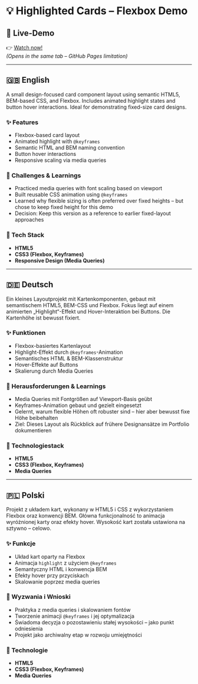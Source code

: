 # 💡 Highlighted Cards – Flexbox Demo

## 🔗 Live-Demo  
👉 [Watch now!](https://dn-selfmade.github.io/webdev-portfolio/01_html-css/highlighted-cards/)  
_(Opens in the same tab – GitHub Pages limitation)_

---

## 🇬🇧 English  
A small design-focused card component layout using semantic HTML5, BEM-based CSS, and Flexbox. Includes animated highlight states and button hover interactions. Ideal for demonstrating fixed-size card designs.

### ✨ Features
- Flexbox-based card layout
- Animated highlight with `@keyframes`
- Semantic HTML and BEM naming convention
- Button hover interactions
- Responsive scaling via media queries

### 🧠 Challenges & Learnings
- Practiced media queries with font scaling based on viewport
- Built reusable CSS animation using `@keyframes`
- Learned why flexible sizing is often preferred over fixed heights – but chose to keep fixed height for this demo
- Decision: Keep this version as a reference to earlier fixed-layout approaches

### 🔧 Tech Stack
- **HTML5**
- **CSS3 (Flexbox, Keyframes)**
- **Responsive Design (Media Queries)**

---

## 🇩🇪 Deutsch  
Ein kleines Layoutprojekt mit Kartenkomponenten, gebaut mit semantischem HTML5, BEM-CSS und Flexbox. Fokus liegt auf einem animierten „Highlight“-Effekt und Hover-Interaktion bei Buttons. Die Kartenhöhe ist bewusst fixiert.

### ✨ Funktionen
- Flexbox-basiertes Kartenlayout
- Highlight-Effekt durch `@keyframes`-Animation
- Semantisches HTML & BEM-Klassenstruktur
- Hover-Effekte auf Buttons
- Skalierung durch Media Queries

### 🧠 Herausforderungen & Learnings
- Media Queries mit Fontgrößen auf Viewport-Basis geübt
- Keyframes-Animation gebaut und gezielt eingesetzt
- Gelernt, warum flexible Höhen oft robuster sind – hier aber bewusst fixe Höhe beibehalten
- Ziel: Dieses Layout als Rückblick auf frühere Designansätze im Portfolio dokumentieren

### 🔧 Technologiestack
- **HTML5**
- **CSS3 (Flexbox, Keyframes)**
- **Media Queries**

---

## 🇵🇱 Polski  
Projekt z układem kart, wykonany w HTML5 i CSS z wykorzystaniem Flexbox oraz konwencji BEM. Główna funkcjonalność to animacja wyróżnionej karty oraz efekty hover. Wysokość kart została ustawiona na sztywno – celowo.

### ✨ Funkcje
- Układ kart oparty na Flexbox
- Animacja `highlight` z użyciem `@keyframes`
- Semantyczny HTML i konwencja BEM
- Efekty hover przy przyciskach
- Skalowanie poprzez media queries

### 🧠 Wyzwania i Wnioski
- Praktyka z media queries i skalowaniem fontów
- Tworzenie animacji `@keyframes` i jej optymalizacja
- Świadoma decyzja o pozostawieniu stałej wysokości – jako punkt odniesienia
- Projekt jako archiwalny etap w rozwoju umiejętności

### 🔧 Technologie
- **HTML5**
- **CSS3 (Flexbox, Keyframes)**
- **Media Queries**
